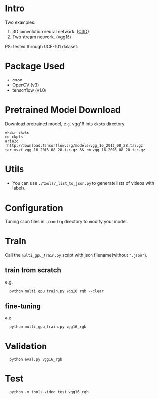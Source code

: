 # Intro
Two examples:
1. 3D convolution neural network. ([C3D](https://arxiv.org/abs/1412.0767))
2. Two stream network. ([vgg16](http://yjxiong.me/others/action_recog/))

PS: tested through UCF-101 dataset.

# Package Used
  * cson
  * OpenCV (v3)
  * tensorflow (v1.0)

# Pretrained Model Download
  Download pretrained model, e.g. vgg16 into `ckpts` directory.
  ```
  mkdir ckpts
  cd ckpts
  aria2c 'http://download.tensorflow.org/models/vgg_16_2016_08_28.tar.gz'
  tar xvzf vgg_16_2016_08_28.tar.gz && rm vgg_16_2016_08_28.tar.gz
  ```

# Utils
  * You can use `./tools/_list_to_json.py` to generate lists of videos with labels.

# Configuration
  Tuning cson files in `./config` directory to modify your model.

# Train
  Call the `multi_gpu_train.py` script with json filename(without `".json"`).

  ## train from scratch

  e.g.
  ```
    python multi_gpu_train.py vgg16_rgb --clear
  ```

  ## fine-tuning

  e.g.
  ```
    python multi_gpu_train.py vgg16_rgb
  ```

# Validation
  ```
    python eval.py vgg16_rgb
  ```

# Test
```
  python -m tools.video_test vgg16_rgb
```

